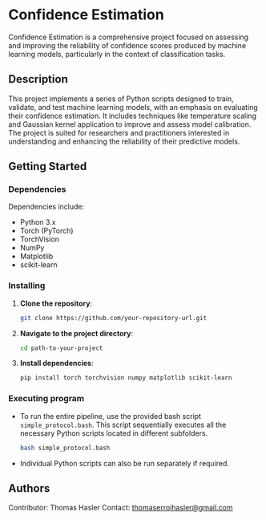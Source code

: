 # Confidence Estimation

Confidence Estimation is a comprehensive project focused on assessing and improving the reliability of confidence scores produced by machine learning models, particularly in the context of classification tasks.

## Description

This project implements a series of Python scripts designed to train, validate, and test machine learning models, with an emphasis on evaluating their confidence estimation. It includes techniques like temperature scaling and Gaussian kernel application to improve and assess model calibration. The project is suited for researchers and practitioners interested in understanding and enhancing the reliability of their predictive models.

## Getting Started

### Dependencies

Dependencies include:

- Python 3.x
- Torch (PyTorch)
- TorchVision
- NumPy
- Matplotlib
- scikit-learn

### Installing

1. **Clone the repository**:
   ```bash
   git clone https://github.com/your-repository-url.git
   ```

2. **Navigate to the project directory**:
   ```bash
   cd path-to-your-project
   ```

3. **Install dependencies**:
   ```bash
   pip install torch torchvision numpy matplotlib scikit-learn
   ```

### Executing program

- To run the entire pipeline, use the provided bash script `simple_protocol.bash`. This script sequentially executes all the necessary Python scripts located in different subfolders.
  
  ```bash
  bash simple_protocol.bash
  ```

- Individual Python scripts can also be run separately if required.

## Authors

Contributor: Thomas Hasler
Contact: thomaserroihasler@gmail.com
